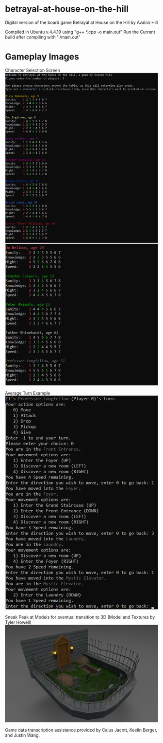 # betrayal-at-house-on-the-hill
Digital version of the board game Betrayal at House on the Hill by Avalon Hill

Compiled in Ubuntu v.4.4.19 using "g++ \*.cpp -o main.out"
Run the Current build after compiling with "./main.out"

# Gameplay Images
Character Selection Screen
![Character Selection 1](/images/characterSelect1.png)
![Character Selection 2](/images/characterSelect2.png)

Average Turn Example
![Turn](/images/turnText.png)

Sneak Peak at Models for eventual transition to 3D (Model and Textures by Tyler Howell)
![Betrayal 3D](/images/betrayal3d.jpg)

Game data transcription assistance provided by Caius Jacott, Keelin Berger, and Justin Wang.
